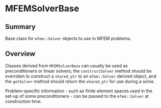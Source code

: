 # MFEMSolverBase

## Summary

Base class for `mfem::Solver` objects to use in MFEM problems.

## Overview

Classes derived from `MFEMSolverBase` can usually be used as preconditioners or linear solvers; the
`constructSolver` method should be overriden to construct a `shared_ptr` to an `mfem::Solver`
derived object, and the `getSolver` method should return the `shared_ptr` for use during a solve.

Problem-specific information - such as finite element spaces used in the set-up of some
preconditioners - can be passed to the `mfem::Solver` at construction time.

